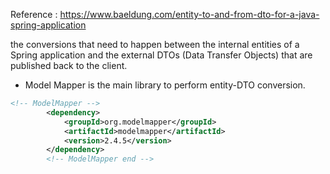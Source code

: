 Reference :
https://www.baeldung.com/entity-to-and-from-dto-for-a-java-spring-application


the conversions that need to happen between the internal entities of a Spring application and the external DTOs (Data Transfer Objects) that are published back to the client.


* Model Mapper
is the main library to perform entity-DTO conversion.

```dependency_in_pom.xml
<!-- ModelMapper -->
        <dependency>
            <groupId>org.modelmapper</groupId>
            <artifactId>modelmapper</artifactId>
            <version>2.4.5</version>
        </dependency>
        <!-- ModelMapper end -->
```
